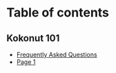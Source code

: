 # Table of contents

## Kokonut 101

* [Frequently Asked Questions](README.md)
* [Page 1](kokonut-101/page-1.md)
